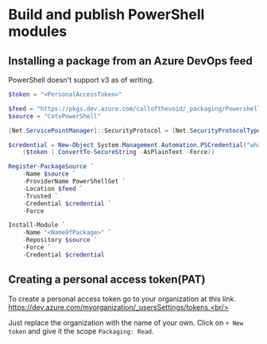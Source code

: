 # Build and publish PowerShell modules
## Installing a package from an Azure DevOps feed
PowerShell doesn't support v3 as of writing.
``` powershell
$token = "<PersonalAccessToken>"

$feed = "https://pkgs.dev.azure.com/callofthevoid/_packaging/Powershell/nuget/v2"
$source = "CotvPowerShell"

[Net.ServicePointManager]::SecurityProtocol = [Net.SecurityProtocolType]::Tls12

$credential = New-Object System.Management.Automation.PSCredential("whatever", 
    ($token | ConvertTo-SecureString -AsPlainText -Force))

Register-PackageSource `
    -Name $source `
    -ProviderName PowerShellGet `
    -Location $feed `
    -Trusted `
    -Credential $credential `
    -Force

Install-Module `
    -Name "<NameOfPackage>" `
    -Repository $source `
    -Force `
    -Credential $credential
```
## Creating a personal access token(PAT)
To create a personal access token go to your organization at this link.<br/>
https://dev.azure.com/myorganization/_usersSettings/tokens.<br/>

Just replace the organization with the name of your own. Click on `+ New token` and give it the scope `Packaging: Read`.
